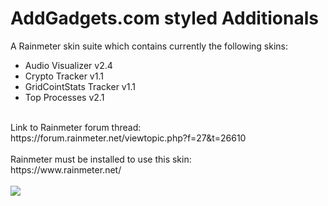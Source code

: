 # AddGadgets.com styled Additionals
A Rainmeter skin suite which contains currently the following skins:

<ul>
<li>Audio Visualizer v2.4</li>
<li>Crypto Tracker v1.1</li>
<li>GridCointStats Tracker v1.1</li>
<li>Top Processes v2.1</li>
</ul><br>
Link to Rainmeter forum thread:<br>
https://forum.rainmeter.net/viewtopic.php?f=27&t=26610<br>
<br>
Rainmeter must be installed to use this skin:<br>
https://www.rainmeter.net/<br>
<br>
<img src=https://forum.rainmeter.net/download/file.php?id=14828&mode=view&n=Set.PNG">
